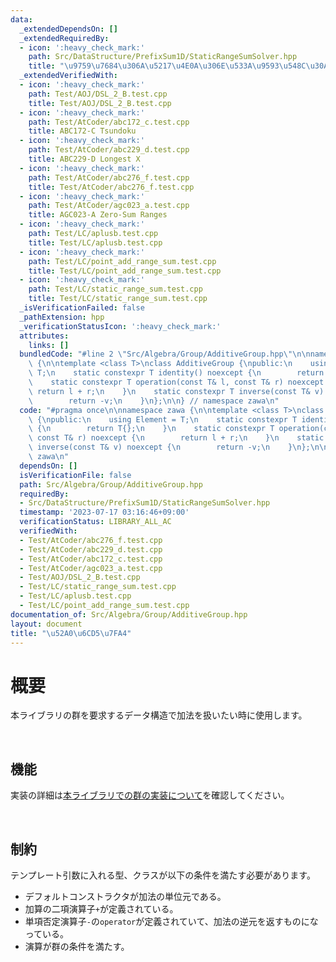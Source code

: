 ```yaml
---
data:
  _extendedDependsOn: []
  _extendedRequiredBy:
  - icon: ':heavy_check_mark:'
    path: Src/DataStructure/PrefixSum1D/StaticRangeSumSolver.hpp
    title: "\u9759\u7684\u306A\u5217\u4E0A\u306E\u533A\u9593\u548C\u30AF\u30A8\u30EA"
  _extendedVerifiedWith:
  - icon: ':heavy_check_mark:'
    path: Test/AOJ/DSL_2_B.test.cpp
    title: Test/AOJ/DSL_2_B.test.cpp
  - icon: ':heavy_check_mark:'
    path: Test/AtCoder/abc172_c.test.cpp
    title: ABC172-C Tsundoku
  - icon: ':heavy_check_mark:'
    path: Test/AtCoder/abc229_d.test.cpp
    title: ABC229-D Longest X
  - icon: ':heavy_check_mark:'
    path: Test/AtCoder/abc276_f.test.cpp
    title: Test/AtCoder/abc276_f.test.cpp
  - icon: ':heavy_check_mark:'
    path: Test/AtCoder/agc023_a.test.cpp
    title: AGC023-A Zero-Sum Ranges
  - icon: ':heavy_check_mark:'
    path: Test/LC/aplusb.test.cpp
    title: Test/LC/aplusb.test.cpp
  - icon: ':heavy_check_mark:'
    path: Test/LC/point_add_range_sum.test.cpp
    title: Test/LC/point_add_range_sum.test.cpp
  - icon: ':heavy_check_mark:'
    path: Test/LC/static_range_sum.test.cpp
    title: Test/LC/static_range_sum.test.cpp
  _isVerificationFailed: false
  _pathExtension: hpp
  _verificationStatusIcon: ':heavy_check_mark:'
  attributes:
    links: []
  bundledCode: "#line 2 \"Src/Algebra/Group/AdditiveGroup.hpp\"\n\nnamespace zawa\
    \ {\n\ntemplate <class T>\nclass AdditiveGroup {\npublic:\n    using Element =\
    \ T;\n    static constexpr T identity() noexcept {\n        return T{};\n    }\n\
    \    static constexpr T operation(const T& l, const T& r) noexcept {\n       \
    \ return l + r;\n    }\n    static constexpr T inverse(const T& v) noexcept {\n\
    \        return -v;\n    }\n};\n\n} // namespace zawa\n"
  code: "#pragma once\n\nnamespace zawa {\n\ntemplate <class T>\nclass AdditiveGroup\
    \ {\npublic:\n    using Element = T;\n    static constexpr T identity() noexcept\
    \ {\n        return T{};\n    }\n    static constexpr T operation(const T& l,\
    \ const T& r) noexcept {\n        return l + r;\n    }\n    static constexpr T\
    \ inverse(const T& v) noexcept {\n        return -v;\n    }\n};\n\n} // namespace\
    \ zawa\n"
  dependsOn: []
  isVerificationFile: false
  path: Src/Algebra/Group/AdditiveGroup.hpp
  requiredBy:
  - Src/DataStructure/PrefixSum1D/StaticRangeSumSolver.hpp
  timestamp: '2023-07-17 03:16:46+09:00'
  verificationStatus: LIBRARY_ALL_AC
  verifiedWith:
  - Test/AtCoder/abc276_f.test.cpp
  - Test/AtCoder/abc229_d.test.cpp
  - Test/AtCoder/abc172_c.test.cpp
  - Test/AtCoder/agc023_a.test.cpp
  - Test/AOJ/DSL_2_B.test.cpp
  - Test/LC/static_range_sum.test.cpp
  - Test/LC/aplusb.test.cpp
  - Test/LC/point_add_range_sum.test.cpp
documentation_of: Src/Algebra/Group/AdditiveGroup.hpp
layout: document
title: "\u52A0\u6CD5\u7FA4"
---
```


# 概要

本ライブラリの群を要求するデータ構造で加法を扱いたい時に使用します。

<br />

## 機能

実装の詳細は[本ライブラリでの群の実装について](https://zawa-tin.github.io/cp-documentation/Docs/Appendix/Group.html)を確認してください。

<br />

## 制約

テンプレート引数に入れる型、クラスが以下の条件を満たす必要があります。
- デフォルトコンストラクタが加法の単位元である。
- 加算の二項演算子`+`が定義されている。
- 単項否定演算子`-`の`operator`が定義されていて、加法の逆元を返すものになっている。
- 演算が群の条件を満たす。
